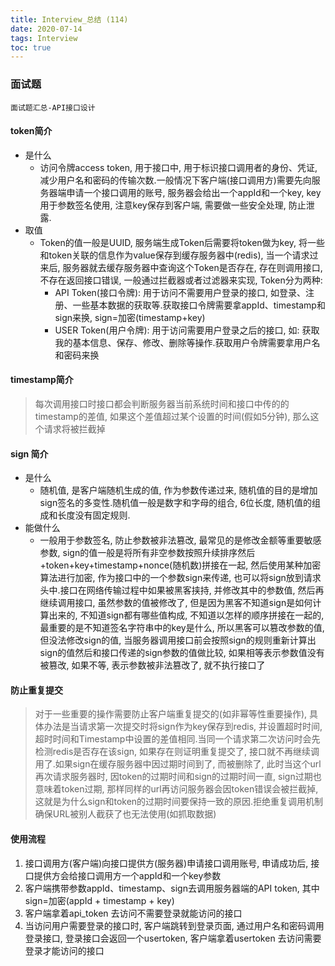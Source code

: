 ```yaml
---
title: Interview_总结 (114)
date: 2020-07-14
tags: Interview
toc: true
---
```


### 面试题
    面试题汇总-API接口设计

<!-- more -->

#### token简介
- 是什么
    * 访问令牌access token, 用于接口中, 用于标识接口调用者的身份、凭证, 减少用户名和密码的传输次数.一般情况下客户端(接口调用方)需要先向服务器端申请一个接口调用的账号, 服务器会给出一个appId和一个key, key用于参数签名使用, 注意key保存到客户端, 需要做一些安全处理, 防止泄露.
- 取值
    * Token的值一般是UUID, 服务端生成Token后需要将token做为key, 将一些和token关联的信息作为value保存到缓存服务器中(redis), 当一个请求过来后, 服务器就去缓存服务器中查询这个Token是否存在, 存在则调用接口, 不存在返回接口错误, 一般通过拦截器或者过滤器来实现, Token分为两种: 
        * API Token(接口令牌): 用于访问不需要用户登录的接口, 如登录、注册、一些基本数据的获取等.获取接口令牌需要拿appId、timestamp和sign来换, sign=加密(timestamp+key)
        * USER Token(用户令牌): 用于访问需要用户登录之后的接口, 如: 获取我的基本信息、保存、修改、删除等操作.获取用户令牌需要拿用户名和密码来换

#### timestamp简介
> 每次调用接口时接口都会判断服务器当前系统时间和接口中传的的timestamp的差值, 如果这个差值超过某个设置的时间(假如5分钟), 那么这个请求将被拦截掉

#### sign 简介
- 是什么
    * 随机值, 是客户端随机生成的值, 作为参数传递过来, 随机值的目的是增加sign签名的多变性.随机值一般是数字和字母的组合, 6位长度, 随机值的组成和长度没有固定规则.
- 能做什么
    * 一般用于参数签名, 防止参数被非法篡改, 最常见的是修改金额等重要敏感参数,  sign的值一般是将所有非空参数按照升续排序然后+token+key+timestamp+nonce(随机数)拼接在一起, 然后使用某种加密算法进行加密, 作为接口中的一个参数sign来传递, 也可以将sign放到请求头中.接口在网络传输过程中如果被黑客挟持, 并修改其中的参数值, 然后再继续调用接口, 虽然参数的值被修改了, 但是因为黑客不知道sign是如何计算出来的, 不知道sign都有哪些值构成, 不知道以怎样的顺序拼接在一起的, 最重要的是不知道签名字符串中的key是什么, 所以黑客可以篡改参数的值, 但没法修改sign的值, 当服务器调用接口前会按照sign的规则重新计算出sign的值然后和接口传递的sign参数的值做比较, 如果相等表示参数值没有被篡改, 如果不等, 表示参数被非法篡改了, 就不执行接口了

#### 防止重复提交
> 对于一些重要的操作需要防止客户端重复提交的(如非幂等性重要操作), 具体办法是当请求第一次提交时将sign作为key保存到redis, 并设置超时时间, 超时时间和Timestamp中设置的差值相同.当同一个请求第二次访问时会先检测redis是否存在该sign, 如果存在则证明重复提交了, 接口就不再继续调用了.如果sign在缓存服务器中因过期时间到了, 而被删除了, 此时当这个url再次请求服务器时, 因token的过期时间和sign的过期时间一直, sign过期也意味着token过期, 那样同样的url再访问服务器会因token错误会被拦截掉, 这就是为什么sign和token的过期时间要保持一致的原因.拒绝重复调用机制确保URL被别人截获了也无法使用(如抓取数据)

#### 使用流程
1. 接口调用方(客户端)向接口提供方(服务器)申请接口调用账号, 申请成功后, 接口提供方会给接口调用方一个appId和一个key参数
2. 客户端携带参数appId、timestamp、sign去调用服务器端的API token, 其中sign=加密(appId + timestamp + key)
3. 客户端拿着api_token 去访问不需要登录就能访问的接口
4. 当访问用户需要登录的接口时, 客户端跳转到登录页面, 通过用户名和密码调用登录接口, 登录接口会返回一个usertoken, 客户端拿着usertoken 去访问需要登录才能访问的接口

